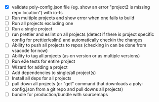 - [X] validate poly-config.json file (eg. show an error "project2 is missing repo location") with io-ts
- [ ] Run multiple projects and show error when one fails to build
- [ ] Run all projects excluding one
- [ ] Run a single project
- [ ] run prettier and eslint on all projects (detect if there is project specific config for prettier/eslint) and automatically checkin the changes
- [ ] Ability to push all projects to repos (checking in can be done from vsacode for now)
- [ ] Ability to tag all projects (as on version or as multiple versions)
- [ ] Run e2e tests for entire project
- [ ] Wizard for adding a project
- [ ] Add dependencies to single/all project(s)
- [ ] Install all deps for all projects
- [ ] pull down all projects (or "get" command that downloads a poly-config.json from a git repo and pull downs all projects)
- [ ] bundle for production/bundle with sourcemaps 